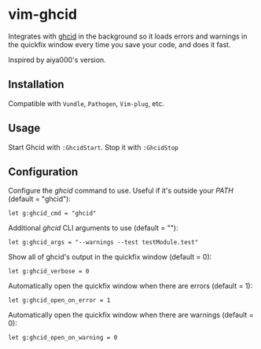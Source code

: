 # vim-ghcid

Integrates with [ghcid](https://github.com/ndmitchell/ghcid) in the background
so it loads errors and warnings in the quickfix window every time you save your
code, and does it fast.

Inspired by aiya000's version.

## Installation

Compatible with `Vundle`, `Pathogen`, `Vim-plug`, etc.


## Usage

Start Ghcid with `:GhcidStart`. Stop it with `:GhcidStop`


## Configuration

Configure the *ghcid* command to use. Useful if it's outside your *PATH*
(default = "ghcid"):

```vim
let g:ghcid_cmd = "ghcid"
```

Additional *ghcid* CLI arguments to use (default = ""):

```vim
let g:ghcid_args = "--warnings --test testModule.test"
```

Show all of ghcid's output in the quickfix window (default = 0):

```vim
let g:ghcid_verbose = 0
```

Automatically open the quickfix window when there are errors (default = 1):

```vim
let g:ghcid_open_on_error = 1
```

Automatically open the quickfix window when there are warnings (default = 0):

```vim
let g:ghcid_open_on_warning = 0
```

